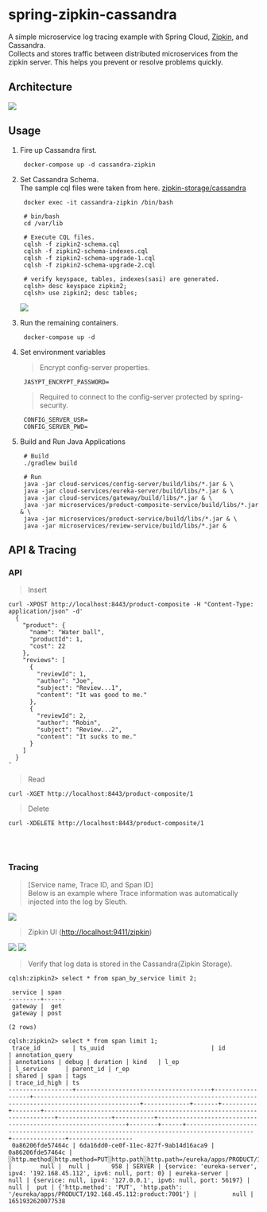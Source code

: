 # spring-zipkin-cassandra
A simple microservice log tracing example with Spring Cloud, <a href="https://github.com/openzipkin/zipkin">Zipkin</a>, and Cassandra.
<br>
Collects and stores traffic between distributed microservices from the zipkin server. This helps you prevent or resolve problems quickly.

## Architecture
<img src="https://user-images.githubusercontent.com/17774927/167255362-02e26181-92b8-4b8f-af63-00827c72f3a8.png">

## Usage

1. Fire up Cassandra first.

        docker-compose up -d cassandra-zipkin
        
2. Set Cassandra Schema.
<br>The sample cql files were taken from here. <a href="https://github.com/openzipkin/zipkin/tree/master/zipkin-storage/cassandra">zipkin-storage/cassandra</a>
        
        docker exec -it cassandra-zipkin /bin/bash
        
        # bin/bash
        cd /var/lib
        
        # Execute CQL files.
        cqlsh -f zipkin2-schema.cql
        cqlsh -f zipkin2-schema-indexes.cql
        cqlsh -f zipkin2-schema-upgrade-1.cql
        cqlsh -f zipkin2-schema-upgrade-2.cql
        
        # verify keyspace, tables, indexes(sasi) are generated.
        cqlsh> desc keyspace zipkin2;
        cqlsh> use zipkin2; desc tables;

      <img src="https://user-images.githubusercontent.com/17774927/167257152-0c9b94b3-693b-4a59-8903-ff30687dac9c.png">

3. Run the remaining containers.
      
        docker-compose up -d

4. Set environment variables

      > Encrypt config-server properties.

        JASYPT_ENCRYPT_PASSWORD=

      > Required to connect to the config-server protected by spring-security.

        CONFIG_SERVER_USR=
        CONFIG_SERVER_PWD=
          
5. Build and Run Java Applications

        # Build
        ./gradlew build
        
        # Run
        java -jar cloud-services/config-server/build/libs/*.jar & \
        java -jar cloud-services/eureka-server/build/libs/*.jar & \
        java -jar cloud-services/gateway/build/libs/*.jar & \
        java -jar microservices/product-composite-service/build/libs/*.jar & \
        java -jar microservices/product-service/build/libs/*.jar & \
        java -jar microservices/review-service/build/libs/*.jar &
        
## API & Tracing

### API
> Insert

    curl -XPOST http://localhost:8443/product-composite -H "Content-Type: application/json" -d'
      {
        "product": {
          "name": "Water ball",
          "productId": 1,
          "cost": 22
        },
        "reviews": [
          {
            "reviewId": 1,
            "author": "Joe",
            "subject": "Review...1",
            "content": "It was good to me."
          },
          {
            "reviewId": 2,
            "author": "Robin",
            "subject": "Review...2",
            "content": "It sucks to me."
          }
        ]
      }
    '
    
> Read

    curl -XGET http://localhost:8443/product-composite/1 
    
> Delete

    curl -XDELETE http://localhost:8443/product-composite/1

<br><br>
### Tracing

> [Service name, Trace ID, and Span ID]
<br>Below is an example where Trace information was automatically injected into the log by Sleuth.
<img src="https://user-images.githubusercontent.com/17774927/167258140-4f4f0d55-e8d6-40a2-a9a4-7154b308caf6.png">
<br>

> Zipkin UI (<a href="http://localhost:9411/zipkin">http://localhost:9411/zipkin</a>)
<img src="https://user-images.githubusercontent.com/17774927/167257940-21b02b55-870b-42fc-8eaf-677b86a82f4b.png">
<img src="https://user-images.githubusercontent.com/17774927/167257953-cbdb9446-0631-4491-ba8f-575b0a768b0a.png">

> Verify that log data is stored in the Cassandra(Zipkin Storage).

    cqlsh:zipkin2> select * from span_by_service limit 2;

     service | span
    ---------+------
     gateway |  get
     gateway | post

    (2 rows)
    
    cqlsh:zipkin2> select * from span limit 1;
     trace_id         | ts_uuid                              | id               | annotation_query                                                                                   | annotations | debug | duration | kind   | l_ep                                                                    | l_service     | parent_id | r_ep                                                        | shared | span | tags                                                                                    | trace_id_high | ts
    ------------------+--------------------------------------+------------------+----------------------------------------------------------------------------------------------------+-------------+-------+----------+--------+-------------------------------------------------------------------------+---------------+-----------+-------------------------------------------------------------+--------+------+-----------------------------------------------------------------------------------------+---------------+------------------
     0a86206fde57464c | 6da16dd0-ce0f-11ec-827f-9ab14d16aca9 | 0a86206fde57464c | ░http.method░http.method=PUT░http.path░http.path=/eureka/apps/PRODUCT/192.168.45.112:product:7001░ |        null |  null |      958 | SERVER | {service: 'eureka-server', ipv4: '192.168.45.112', ipv6: null, port: 0} | eureka-server |      null | {service: null, ipv4: '127.0.0.1', ipv6: null, port: 56197} |   null |  put | {'http.method': 'PUT', 'http.path': '/eureka/apps/PRODUCT/192.168.45.112:product:7001'} |          null | 1651932620077538
